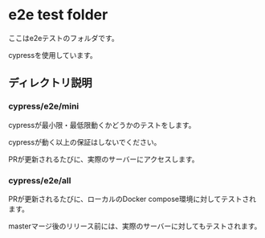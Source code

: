 <!-- textlint-disable terminology -->

# e2e test folder

<!-- textlint-enable terminology -->

ここはe2eテストのフォルダです。

cypressを使用しています。

## ディレクトリ説明

### cypress/e2e/mini

cypressが最小限・最低限動くかどうかのテストをします。

cypressが動く以上の保証はしないでください。

PRが更新されるたびに、実際のサーバーにアクセスします。

### cypress/e2e/all

PRが更新されるたびに、ローカルのDocker compose環境に対してテストされます。

masterマージ後のリリース前には、実際のサーバーに対してもテストされます。
